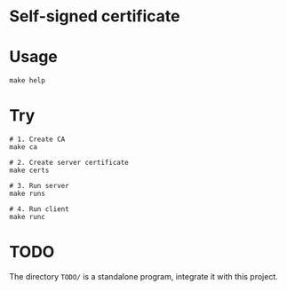 Self-signed certificate
===================================

# Usage

```shell
make help
```

# Try

```shell
# 1. Create CA
make ca

# 2. Create server certificate
make certs

# 3. Run server
make runs

# 4. Run client
make runc
```

# TODO

The directory `TODO/` is a standalone program, integrate it with this project.
